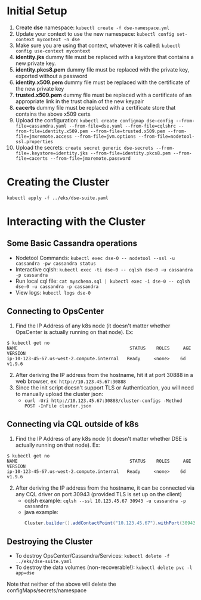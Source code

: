 # Initial Setup
1. Create **dse** namespace: ```kubectl create -f dse-namespace.yml```
2. Update your context to use the new namespace: ```kubectl config set-context mycontext -n dse```
3. Make sure you are using that context, whatever it is called: ```kubectl config use-context mycontext```
4. **identity.jks** dummy file must be replaced with a keystore that contains a new private key.
5. **identity.pkcs8.pem** dummy file must be replaced with the private key, exported without a password
6. **identity.x509.pem** dummy file must be replaced with the certificate of the new private key
7. **trusted.x509.pem** dummy file must be replaced with a certificate of an appropriate link in the trust chain of the new keypair
8. **cacerts** dummy file must be replaced with a certificate store that contains the above x509 certs
9. Upload the configuration: ```kubectl create configmap dse-config --from-file=cassandra.yaml --from-file=dse.yaml --from-file=cqlshrc --from-file=identity.x509.pem --from-file=trusted.x509.pem --from-file=jmxremote.access --from-file=jvm.options --from-file=nodetool-ssl.properties```
10. Upload the secrets: ```create secret generic dse-secrets --from-file=.keystore=identity.jks --from-file=identity.pkcs8.pem --from-file=cacerts --from-file=jmxremote.password```

# Creating the Cluster
```kubectl apply -f ../eks/dse-suite.yaml```

# Interacting with the Cluster

## Some Basic Cassandra operations
* Nodetool Commands: ```kubectl exec dse-0 -- nodetool --ssl -u cassandra -pw cassandra status```
* Interactive cqlsh: ```kubectl exec -ti dse-0 -- cqlsh dse-0 -u cassandra -p cassandra```
* Run local cql file: ```cat myschema.sql | kubectl exec -i dse-0 -- cqlsh dse-0 -u cassandra -p cassandra```
* View logs: ```kubectl logs dse-0```

## Connecting to OpsCenter
1. Find the IP Address of any k8s node (it doesn't matter whether OpsCenter is actually running on that node). Ex:
```
$ kubectl get no
NAME                                          STATUS    ROLES     AGE       VERSION
ip-10-123-45-67.us-west-2.compute.internal   Ready     <none>    6d        v1.9.6
```
2. After deriving the IP address from the hostname, hit it at port 30888 in a web browser, ex: ```http://10.123.45.67:30888```
3. Since the init script doesn't support TLS or Authentication, you will need to manually upload the cluster json:
    * ```curl -Uri http://10.123.45.67:30888/cluster-configs -Method POST -InFile cluster.json```

## Connecting via CQL outside of k8s
1. Find the IP Address of any k8s node (it doesn't matter whether DSE is actually running on that node). Ex:
```
$ kubectl get no
NAME                                          STATUS    ROLES     AGE       VERSION
ip-10-123-45-67.us-west-2.compute.internal   Ready     <none>    6d        v1.9.6
```
2. After deriving the IP address from the hostname, it can be connected via any CQL driver on port 30943 (provided TLS is set up on the client)
    * cqlsh example: ```cqlsh --ssl 10.123.45.67 30943 -u cassandra -p cassandra```
    * java example:
        ```java
        Cluster.builder().addContactPoint("10.123.45.67").withPort(30943).withCredentials(...).withSSL(...)/*etc*/.build().connect();
        ```
## Destroying the Cluster
* To destroy OpsCenter/Cassandra/Services: ```kubectl delete -f ../eks/dse-suite.yaml```
* To destroy the data volumes (non-recoverable!): ```kubectl delete pvc -l app=dse```

Note that neither of the above will delete the configMaps/secrets/namespace
